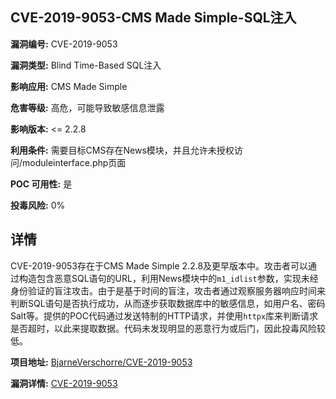 ## CVE-2019-9053-CMS Made Simple-SQL注入

**漏洞编号:** CVE-2019-9053

**漏洞类型:** Blind Time-Based SQL注入

**影响应用:** CMS Made Simple

**危害等级:** 高危，可能导致敏感信息泄露

**影响版本:** <= 2.2.8

**利用条件:** 需要目标CMS存在News模块，并且允许未授权访问/moduleinterface.php页面

**POC 可用性:** 是

**投毒风险:** 0%

## 详情

CVE-2019-9053存在于CMS Made Simple 2.2.8及更早版本中。攻击者可以通过构造包含恶意SQL语句的URL，利用News模块中的`m1_idlist`参数，实现未经身份验证的盲注攻击。由于是基于时间的盲注，攻击者通过观察服务器响应时间来判断SQL语句是否执行成功，从而逐步获取数据库中的敏感信息，如用户名、密码Salt等。提供的POC代码通过发送特制的HTTP请求，并使用`httpx`库来判断请求是否超时，以此来提取数据。代码未发现明显的恶意行为或后门，因此投毒风险较低。

**项目地址:** [BjarneVerschorre/CVE-2019-9053](https://github.com/BjarneVerschorre/CVE-2019-9053)

**漏洞详情:** [CVE-2019-9053](https://nvd.nist.gov/vuln/detail/CVE-2019-9053)